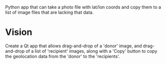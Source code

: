 Python app that can take a photo file with lat/lon coords and copy them
to a list of image files that are lacking that data.

# Vision

Create a Qt app that allows drag-and-drop of a 'donor' image, and drag-and-drop of a list of 'recipient' images, along with a 'Copy' button to copy the geolocation data from the 'donor' to the 'recipients'.
